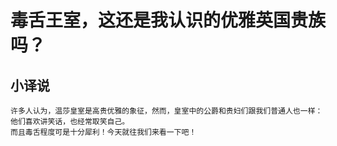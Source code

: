 # 毒舌王室，这还是我认识的优雅英国贵族吗？

## 小译说
    许多人认为，温莎皇室是高贵优雅的象征，然而，皇室中的公爵和贵妇们跟我们普通人也一样：他们喜欢讲笑话，也经常取笑自己。
    而且毒舌程度可是十分犀利！今天就往我们来看一下吧！


